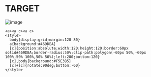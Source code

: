 # TARGET

![image](https://github.com/user-attachments/assets/bc1bbe22-bef1-4c8b-8f74-6e1e9b1e360e)

```
<a><a c><a c>
<style>
  body{display:grid;margin:120 80}
  a{background:#469DBA}
  [c]{position:absolute;width:120;height:120;border:60px solid#469DBA;border-radius:50%;clip-path:polygon(-60px 50%,-60px 100%,50% 100%,50% 50%);left:200;bottom:120}
  [c],body{background:#F5E3B5}
  [c]+[c]{rotate:90deg;bottom:-60}
</style>
```
